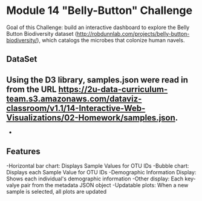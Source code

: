 # Module 14 "Belly-Button" Challenge

Goal of this Challenge: build an interactive dashboard to explore the Belly Button Biodiversity dataset (http://robdunnlab.com/projects/belly-button-biodiversity/), which catalogs the microbes that colonize human navels.



## DataSet
Using the D3 library, samples.json were read in from the URL https://2u-data-curriculum-team.s3.amazonaws.com/dataviz-classroom/v1.1/14-Interactive-Web-Visualizations/02-Homework/samples.json.
-
-



## Features

-Horizontal bar chart: Displays Sample Values for OTU IDs
-Bubble chart: Displays each Sample Value for OTU IDs
-Demographic Information Display: Shows each individual's demographic information
-Other display: Each key-valye pair from the metadata JSON object
-Updatable plots: When a new sample is selected, all plots are updated
